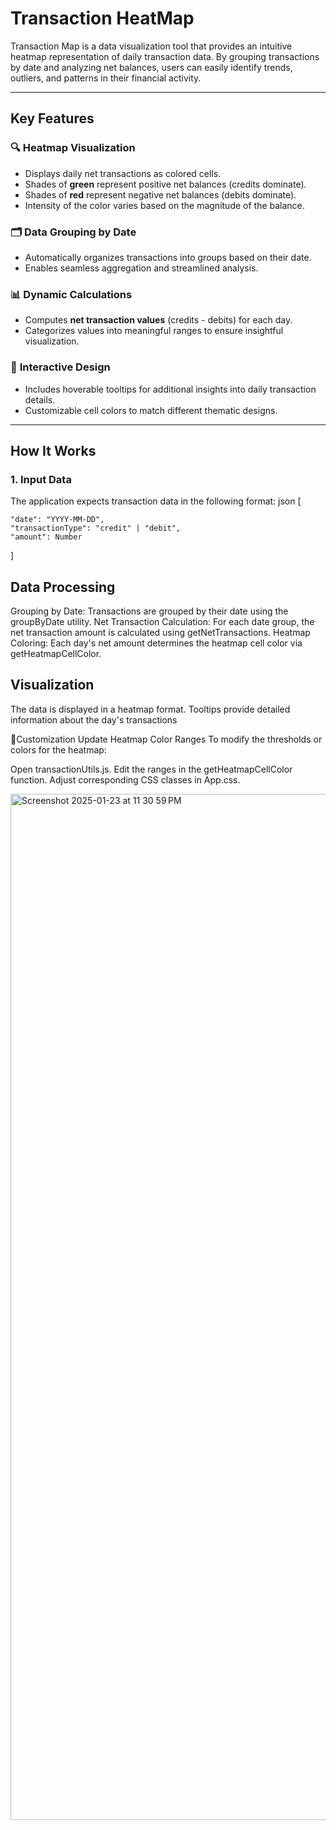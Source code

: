 # Transaction HeatMap

Transaction Map is a data visualization tool that provides an intuitive heatmap representation of daily transaction data. By grouping transactions by date and analyzing net balances, users can easily identify trends, outliers, and patterns in their financial activity.

---

## Key Features

### 🔍 **Heatmap Visualization**
- Displays daily net transactions as colored cells.
- Shades of **green** represent positive net balances (credits dominate).
- Shades of **red** represent negative net balances (debits dominate).
- Intensity of the color varies based on the magnitude of the balance.

### 🗂️ **Data Grouping by Date**
- Automatically organizes transactions into groups based on their date.
- Enables seamless aggregation and streamlined analysis.

### 📊 **Dynamic Calculations**
- Computes **net transaction values** (credits - debits) for each day.
- Categorizes values into meaningful ranges to ensure insightful visualization.

### 🎨 **Interactive Design**
- Includes hoverable tooltips for additional insights into daily transaction details.
- Customizable cell colors to match different thematic designs.

---

## How It Works

### 1. **Input Data**
The application expects transaction data in the following format:
json
[
  
    "date": "YYYY-MM-DD",
    "transactionType": "credit" | "debit",
    "amount": Number
  
]

## Data Processing
Grouping by Date: Transactions are grouped by their date using the groupByDate utility.
Net Transaction Calculation: For each date group, the net transaction amount is calculated using getNetTransactions.
Heatmap Coloring: Each day's net amount determines the heatmap cell color via getHeatmapCellColor.


## Visualization
The data is displayed in a heatmap format.
Tooltips provide detailed information about the day's transactions

🦾Customization
Update Heatmap Color Ranges
To modify the thresholds or colors for the heatmap:

Open transactionUtils.js.
Edit the ranges in the getHeatmapCellColor function.
Adjust corresponding CSS classes in App.css.

<img width="1642" alt="Screenshot 2025-01-23 at 11 30 59 PM" src="https://github.com/user-attachments/assets/ebc98909-e3ed-4187-b473-35bbb175fc23" />


